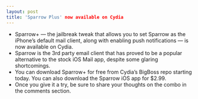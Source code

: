 ```yaml
---
layout: post
title: 'Sparrow Plus' now available on Cydia
---
```

* Sparrow+ — the jailbreak tweak that allows you to set Sparrow as the iPhone’s default mail client, along with enabling push notifications — is now available on Cydia.
* Sparrow is the 3rd party email client that has proved to be a popular alternative to the stock iOS Mail app, despite some glaring shortcomings.
* You can download Sparrow+ for free from Cydia’s BigBoss repo starting today. You can also download the Sparrow iOS app for $2.99.
* Once you give it a try, be sure to share your thoughts on the combo in the comments section.

